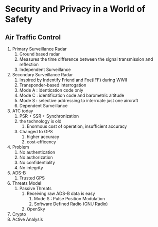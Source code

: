 Security and Privacy in a World of Safety
=====================================
Air Traffic Control
-----------------------------------------------------------------
1. Primary Surveillance Radar
    1. Ground based radar
    2. Measures the time difference between the signal transmission and reflection
    3. Independent Surveillance
2. Secondary Surveillance Radar
    1. Inspired by Indentify Friend and Foe(IFF) during WWII
    2. Transponder-based interrogation
    3. Mode A : identication code only
    4. Mode C : identification code and barometric altitude
    5. Mode S : selective addressing to interroate just one aircraft
    6. Dependent Surveillance
3. ATC today
    1. PSR + SSR + Synchronization
    2. the technology is old
        1. Enormous cost of operation, insufficient accuracy
    3. Changed to GPS
        1. higher accuracy
        2. cost-efficency
4. Problem
    1. No authentication
    2. No authorization
    3. No confidentiality
    4. No integrity
5. ADS-B
    1. Trusted GPS
6. Threats Model
    1. Passive Threats
        1. Receiving raw ADS-B data is easy
            1. Mode S : Pulse Position Modulation
            2. Software Defined Radio (GNU Radio)
        2. OpenSky
7. Crypto
8. Active Analysis